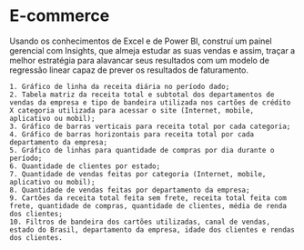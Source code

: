 # E-commerce
 
Usando os conhecimentos de Excel e de Power BI, construí um painel gerencial com Insights, que almeja estudar as suas vendas e assim, traçar a melhor estratégia para
alavancar seus resultados com um modelo de regressão linear capaz de prever os resultados de faturamento.


    1. Gráfico de linha da receita diária no período dado;
    2. Tabela matriz da receita total e subtotal dos departamentos de vendas da empresa e tipo de bandeira utilizada nos cartões de crédito X categoria utilizada para acessar o site (Internet, mobile, aplicativo ou mobil);
    3. Gráfico de barras verticais para receita total por cada categoria;
    4. Gráfico de barras horizontais para receita total por cada departamento da empresa;
    5. Gráfico de linhas para quantidade de compras por dia durante o período;
    6. Quantidade de clientes por estado;
    7. Quantidade de vendas feitas por categoria (Internet, mobile, aplicativo ou mobil);
    8. Quantidade de vendas feitas por departamento da empresa;
    9. Cartões da receita total feita sem frete, receita total feita com frete, quantidade de compras, quantidade de clientes, média de renda dos clientes;
    10. Filtros de bandeira dos cartões utilizadas, canal de vendas, estado do Brasil, departamento da empresa, idade dos clientes e rendas dos clientes.
